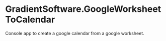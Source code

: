# GradientSoftware.GoogleWorksheetToCalendar
Console app to create a google calendar from a google worksheet.
